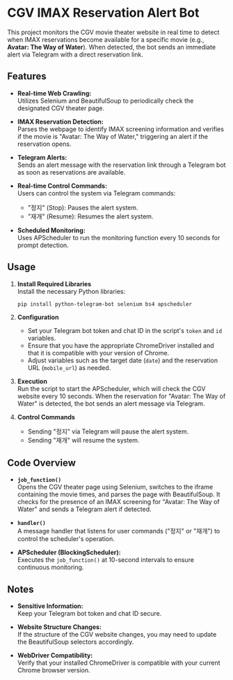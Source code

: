 # CGV IMAX Reservation Alert Bot

This project monitors the CGV movie theater website in real time to detect when IMAX reservations become available for a specific movie (e.g., **Avatar: The Way of Water**). When detected, the bot sends an immediate alert via Telegram with a direct reservation link.

## Features

- **Real-time Web Crawling:**  
  Utilizes Selenium and BeautifulSoup to periodically check the designated CGV theater page.

- **IMAX Reservation Detection:**  
  Parses the webpage to identify IMAX screening information and verifies if the movie is "Avatar: The Way of Water," triggering an alert if the reservation opens.

- **Telegram Alerts:**  
  Sends an alert message with the reservation link through a Telegram bot as soon as reservations are available.

- **Real-time Control Commands:**  
  Users can control the system via Telegram commands:
  - "정지" (Stop): Pauses the alert system.
  - "재개" (Resume): Resumes the alert system.

- **Scheduled Monitoring:**  
  Uses APScheduler to run the monitoring function every 10 seconds for prompt detection.

## Usage

1. **Install Required Libraries**  
   Install the necessary Python libraries:
   ```bash
   pip install python-telegram-bot selenium bs4 apscheduler
   ```

2. **Configuration**  
   - Set your Telegram bot token and chat ID in the script's `token` and `id` variables.
   - Ensure that you have the appropriate ChromeDriver installed and that it is compatible with your version of Chrome.
   - Adjust variables such as the target date (`date`) and the reservation URL (`mobile_url`) as needed.

3. **Execution**  
   Run the script to start the APScheduler, which will check the CGV website every 10 seconds. When the reservation for "Avatar: The Way of Water" is detected, the bot sends an alert message via Telegram.

4. **Control Commands**  
   - Sending "정지" via Telegram will pause the alert system.
   - Sending "재개" will resume the system.

## Code Overview

- **`job_function()`**  
  Opens the CGV theater page using Selenium, switches to the iframe containing the movie times, and parses the page with BeautifulSoup. It checks for the presence of an IMAX screening for "Avatar: The Way of Water" and sends a Telegram alert if detected.

- **`handler()`**  
  A message handler that listens for user commands ("정지" or "재개") to control the scheduler's operation.

- **APScheduler (BlockingScheduler):**  
  Executes the `job_function()` at 10-second intervals to ensure continuous monitoring.

## Notes

- **Sensitive Information:**  
  Keep your Telegram bot token and chat ID secure.

- **Website Structure Changes:**  
  If the structure of the CGV website changes, you may need to update the BeautifulSoup selectors accordingly.

- **WebDriver Compatibility:**  
  Verify that your installed ChromeDriver is compatible with your current Chrome browser version.
